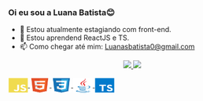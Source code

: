 ### Oi eu sou a Luana Batista😊

- 🔭 Estou atualmente estagiando com front-end.
- 🌱 Estou aprendend ReactJS e TS.
- 📫 Como chegar até mim: Luanasbatista0@gmail.com

<div align="center">
  <a href="https://github.com/LuanaLB">
  <img height="150em" src="https://github-readme-stats.vercel.app/api?username=LuanaLB&show_icons=true&theme=dracula&include_all_commits=true&count_private=true"/>
  <img height="150em" src="https://github-readme-stats.vercel.app/api/top-langs/?username=LuanaLB&layout=compact&langs_count=7&theme=dracula"/>
</div>

<div style="display: inline_block"><br>
  <img align="center" alt="Luana-Js" height="30" width="40" src="https://raw.githubusercontent.com/devicons/devicon/master/icons/javascript/javascript-plain.svg">
  <img align="center" alt="Luana-HTML" height="30" width="40" src="https://raw.githubusercontent.com/devicons/devicon/master/icons/html5/html5-original.svg">
  <img align="center" alt="Luana-CSS" height="30" width="40" src="https://raw.githubusercontent.com/devicons/devicon/master/icons/css3/css3-original.svg">
  <img align="center" alt="Luana-CSS" height="30" width="40" src="https://raw.githubusercontent.com/devicons/devicon/master/icons/java/java-original.svg">
  <img align="center" alt="Luana-CSS" height="30" width="40" src="https://raw.githubusercontent.com/devicons/devicon/master/icons/typescript/typescript-original.svg">

</div>
